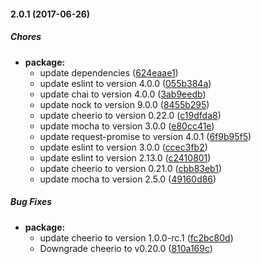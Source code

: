 #### 2.0.1 (2017-06-26)

##### Chores

* **package:**
  * update dependencies ([624eaae1](https://github.com/lgaticaq/rut-status/commit/624eaae148b646f924a9cd7e002b7a95eec542ae))
  * update eslint to version 4.0.0 ([055b384a](https://github.com/lgaticaq/rut-status/commit/055b384a63b4b631447e69e593bde05eaac08bf1))
  * update chai to version 4.0.0 ([3ab9eedb](https://github.com/lgaticaq/rut-status/commit/3ab9eedb641b70b6ed0ac5fbf334f524056126ee))
  * update nock to version 9.0.0 ([8455b295](https://github.com/lgaticaq/rut-status/commit/8455b2950e2df7ce8eff058a1baf19d26e76322b))
  * update cheerio to version 0.22.0 ([c19dfda8](https://github.com/lgaticaq/rut-status/commit/c19dfda8ff570ba0198dd41a7d0540d46d27f662))
  * update mocha to version 3.0.0 ([e80cc41e](https://github.com/lgaticaq/rut-status/commit/e80cc41eff1708eaa7db33916f1227939ee474ca))
  * update request-promise to version 4.0.1 ([6f9b95f5](https://github.com/lgaticaq/rut-status/commit/6f9b95f5649e8ddb2d3a6bbd5d163ca3cffc48d0))
  * update eslint to version 3.0.0 ([ccec3fb2](https://github.com/lgaticaq/rut-status/commit/ccec3fb20312a5021c793c78dfdd6a622960233d))
  * update eslint to version 2.13.0 ([c2410801](https://github.com/lgaticaq/rut-status/commit/c24108014a9c38666f1b4f762f343af436bced35))
  * update cheerio to version 0.21.0 ([cbb83eb1](https://github.com/lgaticaq/rut-status/commit/cbb83eb103f020f413c982000fd244c17b6a77ed))
  * update mocha to version 2.5.0 ([49160d86](https://github.com/lgaticaq/rut-status/commit/49160d86b516f3de6e8c0ad5c5fa909bb1e1dba6))

##### Bug Fixes

* **package:**
  * update cheerio to version 1.0.0-rc.1 ([fc2bc80d](https://github.com/lgaticaq/rut-status/commit/fc2bc80d6cf36d82d3e95840652f998a2f07c67e))
  * Downgrade cheerio to v0.20.0 ([810a169c](https://github.com/lgaticaq/rut-status/commit/810a169c5b0d22f40b12da762bd103f62777c2df))

